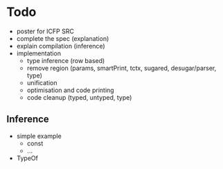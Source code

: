# Todo

* poster for ICFP SRC
* complete the spec (explanation)
* explain compilation (inference)
* implementation
  * type inference (row based)
  * remove region (params, smartPrint, tctx, sugared, desugar/parser, type)
  * unification
  * optimisation and code printing
  * code cleanup (typed, untyped, type)

## Inference
* simple example
  * const
  * ...
* TypeOf
